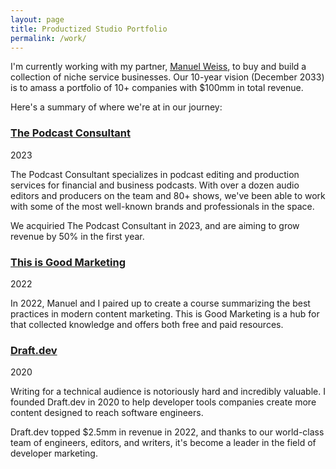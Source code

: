```yaml
---
layout: page
title: Productized Studio Portfolio
permalink: /work/
---
```


I'm currently working with my partner, [Manuel Weiss](https://www.linkedin.com/in/manuelweiss1986/), to buy and build a collection of niche service businesses. Our 10-year vision (December 2033) is to amass a portfolio of 10+ companies with $100mm in total revenue.

Here's a summary of where we're at in our journey:

### [The Podcast Consultant](https://thepodcastconsultant.com/)
<p class="post-meta">2023</p>

<p class="hug">
The Podcast Consultant specializes in podcast editing and production services for financial and business podcasts. With over a dozen audio editors and producers on the team and 80+ shows, we've been able to work with some of the most well-known brands and professionals in the space.
</p>

We acquiried The Podcast Consultant in 2023, and are aiming to grow revenue by 50% in the first year.

### [This is Good Marketing](https://thisisgoodmarketing.com/)
<p class="post-meta">2022</p>

<p class="hug">
In 2022, Manuel and I paired up to create a course summarizing the best practices in modern content marketing. This is Good Marketing is a hub for that collected knowledge and offers both free and paid resources.
</p>

### [Draft.dev](https://draft.dev/)
<p class="post-meta">2020</p>

<p class="hug">
Writing for a technical audience is notoriously hard and incredibly valuable. I founded
Draft.dev in 2020 to help developer tools companies create more content designed to reach software engineers.
</p>

Draft.dev topped $2.5mm in revenue in 2022, and thanks to our world-class team of engineers, editors, and writers, it's become a leader in the field of developer marketing.
